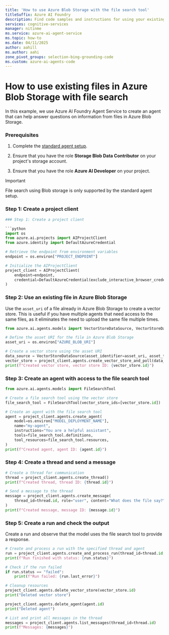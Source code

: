 ```yaml
---
title: 'How to use Azure Blob Storage with the file search tool'
titleSuffix: Azure AI Foundry
description: Find code samples and instructions for using your existing Azure Blob Storage with Azure AI Foundry Agent Service.
services: cognitive-services
manager: nitinme
ms.service: azure-ai-agent-service
ms.topic: how-to
ms.date: 04/11/2025
author: aahill
ms.author: aahi
zone_pivot_groups: selection-bing-grounding-code
ms.custom: azure-ai-agents-code
---
```



# How to use existing files in Azure Blob Storage with file search

In this example, we use Azure AI Foundry Agent Service to create an agent that can help answer questions on information from files in Azure Blob Storage.

###  Prerequisites 
1. Complete the [standard agent setup](../../quickstart.md).

2. Ensure that you have the role  **Storage Blob Data Contributor** on your project's storage account.

3. Ensure that you have the role **Azure AI Developer** on your project.

> [!IMPORTANT]
> File search using Blob storage is only supported by the standard agent setup.

### Step 1: Create a project client
```python
### Step 1: Create a project client

```python
import os
from azure.ai.projects import AIProjectClient
from azure.identity import DefaultAzureCredential

# Retrieve the endpoint from environment variables
endpoint = os.environ["PROJECT_ENDPOINT"]

# Initialize the AIProjectClient
project_client = AIProjectClient(
    endpoint=endpoint,
    credential=DefaultAzureCredential(exclude_interactive_browser_credential=False),
)
```

### Step 2: Use an existing file in Azure Blob Storage

Use the `asset_uri` of a file already in Azure Blob Storage to create a vector store. This is useful if you have multiple agents that need access to the same files, as it eliminates the need to upload the same file multiple times.

```python
from azure.ai.agents.models import VectorStoreDataSource, VectorStoreDataSourceAssetType

# Define the asset URI for the file in Azure Blob Storage
asset_uri = os.environ["AZURE_BLOB_URI"]

# Create a vector store using the asset URI
data_source = VectorStoreDataSource(asset_identifier=asset_uri, asset_type=VectorStoreDataSourceAssetType.URI_ASSET)
vector_store = project_client.agents.create_vector_store_and_poll(data_sources=[data_source], name="sample_vector_store")
print(f"Created vector store, vector store ID: {vector_store.id}")
```

### Step 3: Create an agent with access to the file search tool

```python
from azure.ai.agents.models import FileSearchTool

# Create a file search tool using the vector store
file_search_tool = FileSearchTool(vector_store_ids=[vector_store.id])

# Create an agent with the file search tool
agent = project_client.agents.create_agent(
    model=os.environ["MODEL_DEPLOYMENT_NAME"],
    name="my-agent",
    instructions="You are a helpful assistant",
    tools=file_search_tool.definitions,
    tool_resources=file_search_tool.resources,
)
print(f"Created agent, agent ID: {agent.id}")
```

### Step 4: Create a thread and send a message

```python
# Create a thread for communication
thread = project_client.agents.create_thread()
print(f"Created thread, thread ID: {thread.id}")

# Send a message to the thread
message = project_client.agents.create_message(
    thread_id=thread.id, role="user", content="What does the file say?"
)
print(f"Created message, message ID: {message.id}")
```

### Step 5: Create a run and check the output

Create a run and observe that the model uses the file search tool to provide a response.

```python
# Create and process a run with the specified thread and agent
run = project_client.agents.create_and_process_run(thread_id=thread.id, agent_id=agent.id)
print(f"Run finished with status: {run.status}")

# Check if the run failed
if run.status == "failed":
    print(f"Run failed: {run.last_error}")

# Cleanup resources
project_client.agents.delete_vector_store(vector_store.id)
print("Deleted vector store")

project_client.agents.delete_agent(agent.id)
print("Deleted agent")

# List and print all messages in the thread
messages = project_client.agents.list_messages(thread_id=thread.id)
print(f"Messages: {messages}")
```